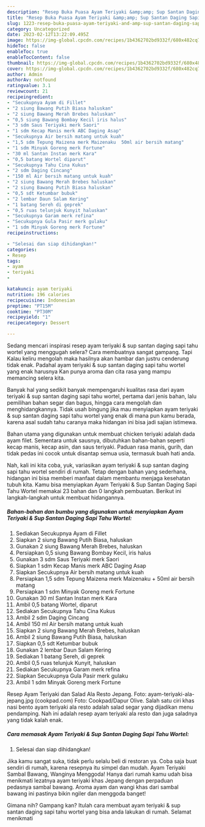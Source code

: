 ```yaml
---
description: "Resep Buka Puasa Ayam Teriyaki &amp;amp; Sup Santan Daging Sapi Tahu Wortel Anti Gagal"
title: "Resep Buka Puasa Ayam Teriyaki &amp;amp; Sup Santan Daging Sapi Tahu Wortel Anti Gagal"
slug: 1223-resep-buka-puasa-ayam-teriyaki-and-amp-sup-santan-daging-sapi-tahu-wortel-anti-gagal
category: Uncategorized
date: 2023-02-12T13:22:09.495Z
image: https://img-global.cpcdn.com/recipes/1b4362702bd9332f/680x482cq70/ayam-teriyaki-sup-santan-daging-sapi-tahu-wortel-foto-resep-utama.jpg
hideToc: false
enableToc: true
enableTocContent: false
thumbnail: https://img-global.cpcdn.com/recipes/1b4362702bd9332f/680x482cq70/ayam-teriyaki-sup-santan-daging-sapi-tahu-wortel-foto-resep-utama.jpg
cover: https://img-global.cpcdn.com/recipes/1b4362702bd9332f/680x482cq70/ayam-teriyaki-sup-santan-daging-sapi-tahu-wortel-foto-resep-utama.jpg
author: Admin
authorAv: notfound
ratingvalue: 3.1
reviewcount: 21
recipeingredient:
- "Secukupnya Ayam di Fillet"
- "2 siung Bawang Putih Biasa haluskan"
- "2 siung Bawang Merah Brebes haluskan"
- "0,5 siung Bawang Bombay Kecil iris halus"
- "3 sdm Saus Teriyaki merk Saori"
- "1 sdm Kecap Manis merk ABC Daging Asap"
- "Secukupnya Air bersih matang untuk kuah"
- "1,5 sdm Tepung Maizena merk Maizenaku  50ml air bersih matang"
- "1 sdm Minyak Goreng merk Fortune"
- "30 ml Santan Instan merk Kara"
- "0,5 batang Wortel diparut"
- "Secukupnya Tahu Cina Kukus"
- "2 sdm Daging Cincang"
- "150 ml Air bersih matang untuk kuah"
- "2 siung Bawang Merah Brebes haluskan"
- "2 siung Bawang Putih Biasa haluskan"
- "0,5 sdt Ketumbar bubuk"
- "2 lembar Daun Salam Kering"
- "1 batang Sereh di geprek"
- "0,5 ruas telunjuk Kunyit haluskan"
- "Secukupnya Garam merk refina"
- "Secukupnya Gula Pasir merk gulaku"
- "1 sdm Minyak Goreng merk Fortune"
recipeinstructions:

- "Selesai dan siap dihidangkan!"
categories:
- Resep
tags:
- ayam
- teriyaki
- 

katakunci: ayam teriyaki  
nutrition: 196 calories
recipecuisine: Indonesian
preptime: "PT15M"
cooktime: "PT30M"
recipeyield: "1"
recipecategory: Dessert

---
```



Sedang mencari inspirasi resep ayam teriyaki &amp; sup santan daging sapi tahu wortel yang menggugah selera? Cara membuatnya sangat gampang. Tapi Kalau keliru mengolah maka hasilnya akan hambar dan justru cenderung tidak enak. Padahal ayam teriyaki &amp; sup santan daging sapi tahu wortel yang enak harusnya Kan punya aroma dan cita rasa yang mampu memancing selera kita.


Banyak hal yang sedikit banyak mempengaruhi kualitas rasa dari ayam teriyaki &amp; sup santan daging sapi tahu wortel, pertama dari jenis bahan, lalu pemilihan bahan segar dan bagus, hingga cara mengolah dan menghidangkannya. Tidak usah bingung jika mau menyiapkan ayam teriyaki &amp; sup santan daging sapi tahu wortel yang enak di mana pun kamu berada, karena asal sudah tahu caranya maka hidangan ini bisa jadi sajian istimewa.

Bahan utama yang digunakan untuk membuat chicken teriyaki adalah dada ayam filet. Sementara untuk sausnya, dibutuhkan bahan-bahan seperti kecap manis, kecap asin, dan saus teriyaki. Paduan rasa manis, gurih, dan tidak pedas ini cocok untuk disantap semua usia, termasuk buah hati anda.


Nah, kali ini kita coba, yuk, variasikan ayam teriyaki &amp; sup santan daging sapi tahu wortel sendiri di rumah. Tetap dengan bahan yang sederhana, hidangan ini bisa memberi manfaat dalam membantu menjaga kesehatan tubuh kita. Kamu bisa menyiapkan Ayam Teriyaki &amp; Sup Santan Daging Sapi Tahu Wortel memakai 23 bahan dan 0 langkah pembuatan. Berikut ini langkah-langkah untuk membuat hidangannya.

<!--inarticleads1-->

##### Bahan-bahan dan bumbu yang digunakan untuk menyiapkan Ayam Teriyaki &amp; Sup Santan Daging Sapi Tahu Wortel:

1. Sediakan Secukupnya Ayam di Fillet
1. Siapkan 2 siung Bawang Putih Biasa, haluskan
1. Gunakan 2 siung Bawang Merah Brebes, haluskan
1. Persiapkan 0,5 siung Bawang Bombay Kecil, iris halus
1. Gunakan 3 sdm Saus Teriyaki merk Saori
1. Siapkan 1 sdm Kecap Manis merk ABC Daging Asap
1. Siapkan Secukupnya Air bersih matang untuk kuah
1. Persiapkan 1,5 sdm Tepung Maizena merk Maizenaku + 50ml air bersih matang
1. Persiapkan 1 sdm Minyak Goreng merk Fortune
1. Gunakan 30 ml Santan Instan merk Kara
1. Ambil 0,5 batang Wortel, diparut
1. Sediakan Secukupnya Tahu Cina Kukus
1. Ambil 2 sdm Daging Cincang
1. Ambil 150 ml Air bersih matang untuk kuah
1. Siapkan 2 siung Bawang Merah Brebes, haluskan
1. Ambil 2 siung Bawang Putih Biasa, haluskan
1. Siapkan 0,5 sdt Ketumbar bubuk
1. Gunakan 2 lembar Daun Salam Kering
1. Sediakan 1 batang Sereh, di geprek
1. Ambil 0,5 ruas telunjuk Kunyit, haluskan
1. Sediakan Secukupnya Garam merk refina
1. Siapkan Secukupnya Gula Pasir merk gulaku
1. Ambil 1 sdm Minyak Goreng merk Fortune


Resep Ayam Teriyaki dan Salad Ala Resto Jepang. Foto: ayam-teriyaki-ala-jepang.jpg (cookpad.com) Foto: Cookpad/Dapur Olive. Salah satu ciri khas nasi bento ayam teriyaki ala resto adalah salad segar yang dijadikan menu pendamping. Nah ini adalah resep ayam teriyaki ala resto dan juga saladnya yang tidak kalah enak. 

<!--inarticleads2-->

##### Cara memasak Ayam Teriyaki &amp; Sup Santan Daging Sapi Tahu Wortel:


1. Selesai dan siap dihidangkan!

Jika kamu sangat suka, tidak perlu selalu beli di restoran ya. Coba saja buat sendiri di rumah, karena resepnya itu simpel dan mudah. Ayam Teriyaki Sambal Bawang, Wanginya Menggoda! Hanya dari rumah kamu udah bisa menikmati lezatnya ayam teriyaki khas Jepang dengan perpaduan pedasnya sambal bawang. Aroma ayam dan wangi khas dari sambal bawang ini pastinya bikin ngiler dan menggoda banget! 

Gimana nih? Gampang kan? Itulah cara membuat ayam teriyaki &amp; sup santan daging sapi tahu wortel yang bisa anda lakukan di rumah. Selamat menikmati
